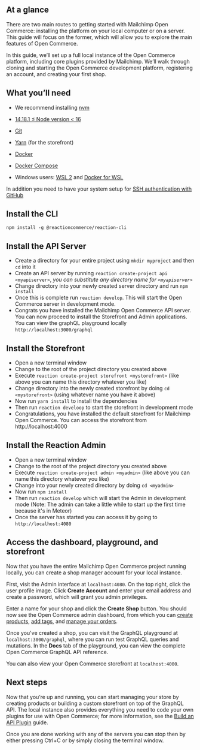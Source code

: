 ## At a glance

There are two main routes to getting started with Mailchimp Open Commerce: installing the platform on your local computer or on a server. This guide will focus on the former, which will allow you to explore the main features of Open Commerce.

In this guide, we’ll set up a full local instance of the Open Commerce platform, including core plugins provided by Mailchimp. We’ll walk through cloning and starting the Open Commerce development platform, registering an account, and creating your first shop.

## What you’ll need


- We recommend installing [nvm](https://github.com/nvm-sh/nvm)
- [14.18.1 ≤ Node version < 16](https://nodejs.org/ja/blog/release/v14.18.1/)
- [Git](https://git-scm.com/)
- [Yarn](https://yarnpkg.com/cli/install) (for the storefront)
- [Docker](https://www.docker.com/)
- [Docker Compose](https://docs.docker.com/compose/)

- Windows users: [WSL 2](https://docs.microsoft.com/en-us/windows/wsl/install-win10) and [Docker for WSL](https://docs.docker.com/docker-for-windows/wsl/)

In addition you need to have your system setup for [SSH authentication with GitHub](`https://docs.github.com/en/authentication/connecting-to-github-with-ssh`)

## Install the CLI

`npm install -g @reactioncommerce/reaction-cli`

## Install the API Server

- Create a directory for your entire project using `mkdir myproject` and then `cd` into it
- Create an API server by running `reaction create-project api <myapiserver>`, _you can substitute any directory 
  name for `<myapiserver>`_
- Change directory into your newly created server directory and run `npm install`
- Once this is complete run `reaction develop`. This will start the Open Commerce server in development mode.
- Congrats you have installed the Mailchimp Open Commerce API server. You can now proceed to install the Storefront 
  and Admin applications. You can view the graphQL playground locally `http://localhost:3000/graphql`

## Install the Storefront

- Open a new terminal window
- Change to the root of the project directory you created above
- Execute `reaction create-project storefront <mystorefront>` (like above you can name this directory whatever you like)
- Change directory into the newly created storefront by doing `cd <mystorefront>` (using whatever name you have it 
  above)
- Now run `yarn install` to install the dependencies
- Then run `reaction develoop` to start the storefront in development mode
- Congratulations, you have installed the default storefront for Mailchimp Open Commerce. You can access the 
  storefront from http://localhost:4000

## Install the Reaction Admin
- Open a new terminal window
- Change to the root of the project directory you created above
- Execute `reaction create-project admin <myadmin>` (like above you can name this directory whatever you like)
- Change into your newly created directory by doing `cd <myadmin>`
- Now run `npm install`
- Then run `reaction develop` which will start the Admin in development mode (Note: The admin can take a little 
  while to start up the first time because it's in Meteor)
- Once the server has started you can access it by going to `http://localhost:4080`

## Access the dashboard, playground, and storefront

Now that you have the entire Mailchimp Open Commerce project running locally, you can create a shop manager account for your local instance.

First, visit the Admin interface at `localhost:4080`. On the top right, click the user profile image. Click **Create Account** and enter your email address and create a password, which will grant you admin privileges.

Enter a name for your shop and click the **Create Shop** button. You should now see the Open Commerce admin dashboard, from which you can [create products](/developer/open-commerce/docs/creating-organizing-products/), [add tags](/developer/open-commerce/docs/tags-navigation/), and [manage your orders](/developer/open-commerce/docs/fulfilling-orders/).

Once you've created a shop, you can visit the GraphQL playground at `localhost:3000/graphql`, where you can run test GraphQL queries and mutations. In the **Docs** tab of the playground, you can view the complete Open Commerce GraphQL API reference.

You can also view your Open Commerce storefront at `localhost:4000`.

## Next steps

Now that you’re up and running, you can start managing your store by creating products or building a custom storefront on top of the GraphQL API. The local instance also provides everything you need to code your own plugins for use with Open Commerce; for more information, see the [Build an API Plugin](/developer/open-commerce/guides/build-api-plugin/) guide.

Once you are done working with any of the servers you can stop then by either pressing Ctrl+C or by simply closing 
the terminal window.
